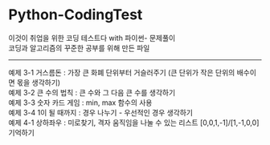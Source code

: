 # Python-CodingTest
이것이 취업을 위한 코딩 테스트다 with 파이썬- 문제풀이<br>
코딩과 알고리즘의 꾸준한 공부를 위해 만든 파일<br>

-------------------------------------------------
예제 3-1 거스름돈 : 가장 큰 화폐 단위부터 거슬러주기 (큰 단위가 작은 단위의 배수이면 몫을 생각하기)<br>
예제 3-2 큰 수의 법칙 : 큰 수와 그 다음 큰 수를 생각하기 <br>
예제 3-3 숫자 카드 게임 : min, max 함수의 사용 <br>
예제 3-4 1이 될 때까지 : 경우 나누기 - 우선적인 경우 생각하기 <br>
예제 4-1 상하좌우 : 미로찾기, 격자 움직임을 나눌 수 있는 리스트 [0,0,1,-1]/[1,-1,0,0] 기억하기 <br>

